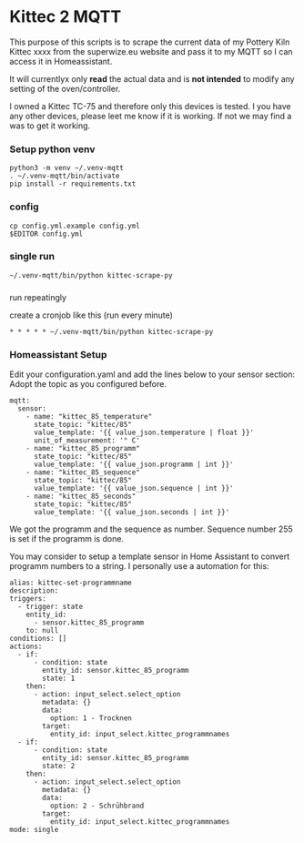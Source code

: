 # Kittec 2 MQTT

This purpose of this scripts is to scrape the current data of my Pottery Kiln Kittec xxxx from the superwize.eu website and pass it to my MQTT so I can access it in Homeassistant.

It will currentlyx only **read** the actual data and is **not intended** to modify any setting of the oven/controller.

I owned a Kittec TC-75 and therefore only this devices is tested. I you have any other devices, please leet me know if it is working. If not we may find a was to get it working.


### Setup python venv

```
python3 -m venv ~/.venv-mqtt
. ~/.venv-mqtt/bin/activate 
pip install -r requirements.txt
```

### config


```
cp config.yml.example config.yml
$EDITOR config.yml
```
 
### single run

```
~/.venv-mqtt/bin/python kittec-scrape-py
```

###

run repeatingly


create a cronjob like this (run every minute)

```
* * * * * ~/.venv-mqtt/bin/python kittec-scrape-py
```

### Homeassistant Setup

Edit your configuration.yaml and add the lines below to your sensor section:
Adopt the topic as you configured before.

```
mqtt:
  sensor:
    - name: "kittec_85_temperature"
      state_topic: "kittec/85"
      value_template: '{{ value_json.temperature | float }}'
      unit_of_measurement: '° C'
    - name: "kittec_85_programm"
      state_topic: "kittec/85"
      value_template: '{{ value_json.programm | int }}'
    - name: "kittec_85_sequence"
      state_topic: "kittec/85"
      value_template: '{{ value_json.sequence | int }}'
    - name: "kittec_85_seconds"
      state_topic: "kittec/85"
      value_template: '{{ value_json.seconds | int }}'
```

We got the programm and the sequence as number. Sequence number 255 is set if the programm is done.

You may consider to setup a template sensor in Home Assistant to convert programm numbers to a string.
I personally use a automation for this:

```
alias: kittec-set-programmname
description: 
triggers:
  - trigger: state
    entity_id:
      - sensor.kittec_85_programm
    to: null
conditions: []
actions:
  - if:
      - condition: state
        entity_id: sensor.kittec_85_programm
        state: 1
    then:
      - action: input_select.select_option
        metadata: {}
        data:
          option: 1 - Trocknen
        target:
          entity_id: input_select.kittec_programmnames
  - if:
      - condition: state
        entity_id: sensor.kittec_85_programm
        state: 2
    then:
      - action: input_select.select_option
        metadata: {}
        data:
          option: 2 - Schrühbrand
        target:
          entity_id: input_select.kittec_programmnames
mode: single
```


